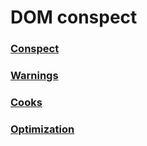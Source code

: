 ﻿# DOM conspect

### [Conspect](https://github.com/AndriiKot/DOM_conspect/tree/main/__00__CONSPECT__)
### [Warnings](https://github.com/AndriiKot/DOM_conspect/tree/main/__WARNING__)
### [Cooks](https://github.com/AndriiKot/DOM_conspect/tree/main/__02__COOKS__)
### [Optimization](https://github.com/AndriiKot/DOM_conspect/tree/main/__03__Optimization__)



